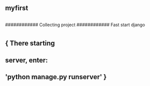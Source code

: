 ## myfirst

###### 
############
Collecting project
############
Fast start django


# 
### 
## { There starting 
##    server, enter: 
##     'python manage.py runserver' }
#    
